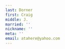 ```yaml
---
last: Dorner
first: Craig
middle: J.
married: ''
nickname: ''
meta: ''
email: atahere@yahoo.com
---
```

